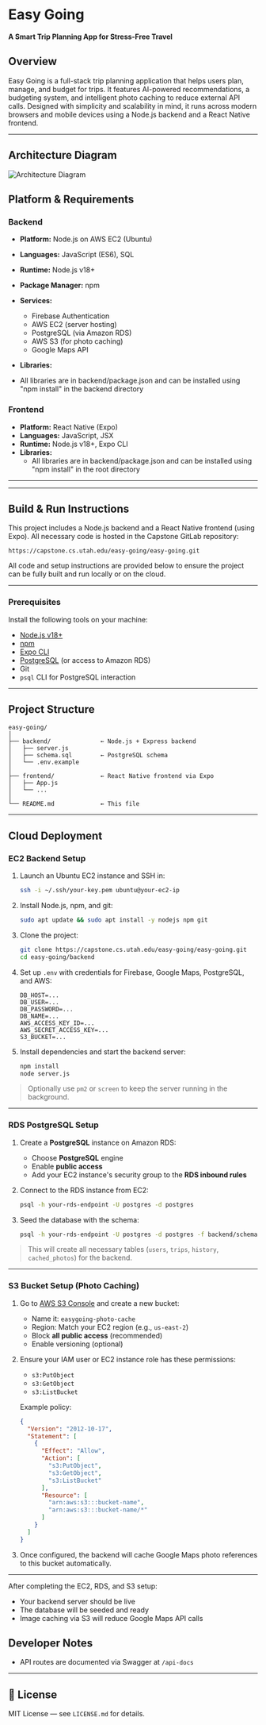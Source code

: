 # Easy Going
**A Smart Trip Planning App for Stress-Free Travel**

## Overview  
Easy Going is a full-stack trip planning application that helps users plan, manage, and budget for trips. It features AI-powered recommendations, a budgeting system, and intelligent photo caching to reduce external API calls. Designed with simplicity and scalability in mind, it runs across modern browsers and mobile devices using a Node.js backend and a React Native frontend.

---


## Architecture Diagram

![Architecture Diagram](ArchitectureDiagram.png)


## Platform & Requirements

### Backend  
- **Platform:** Node.js on AWS EC2 (Ubuntu)  
- **Languages:** JavaScript (ES6), SQL  
- **Runtime:** Node.js v18+  
- **Package Manager:** npm  
- **Services:**  
  - Firebase Authentication  
  - AWS EC2 (server hosting)
  - PostgreSQL (via Amazon RDS)  
  - AWS S3 (for photo caching)  
  - Google Maps API  

- **Libraries:**  
 - All libraries are in backend/package.json and can be installed using "npm install" in the backend directory

### Frontend  
- **Platform:** React Native (Expo)  
- **Languages:** JavaScript, JSX  
- **Runtime:** Node.js v18+, Expo CLI  
- **Libraries:**  
  - All libraries are in backend/package.json and can be installed using "npm install" in the root directory

---

---

## Build & Run Instructions

This project includes a Node.js backend and a React Native frontend (using Expo). All necessary code is hosted in the Capstone GitLab repository:

```
https://capstone.cs.utah.edu/easy-going/easy-going.git
```

All code and setup instructions are provided below to ensure the project can be fully built and run locally or on the cloud.

---

### Prerequisites

Install the following tools on your machine:
- [Node.js v18+](https://nodejs.org/)
- [npm](https://www.npmjs.com/)
- [Expo CLI](https://docs.expo.dev/get-started/installation/)
- [PostgreSQL](https://www.postgresql.org/) (or access to Amazon RDS)
- Git
- `psql` CLI for PostgreSQL interaction

---

## Project Structure

```
easy-going/
│
├── backend/              ← Node.js + Express backend
│   ├── server.js
│   ├── schema.sql        ← PostgreSQL schema
│   └── .env.example
│
├── frontend/             ← React Native frontend via Expo
│   ├── App.js
│   └── ...
│
└── README.md             ← This file
```

---


## Cloud Deployment

### EC2 Backend Setup

1. Launch an Ubuntu EC2 instance and SSH in:
   ```bash
   ssh -i ~/.ssh/your-key.pem ubuntu@your-ec2-ip
   ```

2. Install Node.js, npm, and git:
   ```bash
   sudo apt update && sudo apt install -y nodejs npm git
   ```

3. Clone the project:
   ```bash
   git clone https://capstone.cs.utah.edu/easy-going/easy-going.git
   cd easy-going/backend
   ```

4. Set up `.env` with credentials for Firebase, Google Maps, PostgreSQL, and AWS:
   ```env
   DB_HOST=...
   DB_USER=...
   DB_PASSWORD=...
   DB_NAME=...
   AWS_ACCESS_KEY_ID=...
   AWS_SECRET_ACCESS_KEY=...
   S3_BUCKET=...
   ```

5. Install dependencies and start the backend server:
   ```bash
   npm install
   node server.js
   ```

> Optionally use `pm2` or `screen` to keep the server running in the background.

---

### RDS PostgreSQL Setup

1. Create a **PostgreSQL** instance on Amazon RDS:
   - Choose **PostgreSQL** engine
   - Enable **public access**
   - Add your EC2 instance's security group to the **RDS inbound rules**

2. Connect to the RDS instance from EC2:
   ```bash
   psql -h your-rds-endpoint -U postgres -d postgres
   ```

3. Seed the database with the schema:
   ```bash
   psql -h your-rds-endpoint -U postgres -d postgres -f backend/schema.sql
   ```

> This will create all necessary tables (`users`, `trips`, `history`, `cached_photos`) for the backend.

---

### S3 Bucket Setup (Photo Caching)

1. Go to [AWS S3 Console](https://s3.console.aws.amazon.com/s3/) and create a new bucket:
   - Name it: `easygoing-photo-cache`
   - Region: Match your EC2 region (e.g., `us-east-2`)
   - Block **all public access** (recommended)
   - Enable versioning (optional)

2. Ensure your IAM user or EC2 instance role has these permissions:
   - `s3:PutObject`
   - `s3:GetObject`
   - `s3:ListBucket`

   Example policy:
   ```json
   {
     "Version": "2012-10-17",
     "Statement": [
       {
         "Effect": "Allow",
         "Action": [
           "s3:PutObject",
           "s3:GetObject",
           "s3:ListBucket"
         ],
         "Resource": [
           "arn:aws:s3:::bucket-name",
           "arn:aws:s3:::bucket-name/*"
         ]
       }
     ]
   }
   ```

3. Once configured, the backend will cache Google Maps photo references to this bucket automatically.

---

 After completing the EC2, RDS, and S3 setup:
- Your backend server should be live
- The database will be seeded and ready
- Image caching via S3 will reduce Google Maps API calls



## Developer Notes  
- API routes are documented via Swagger at `/api-docs`  

---

## 📄 License  
MIT License — see `LICENSE.md` for details.
